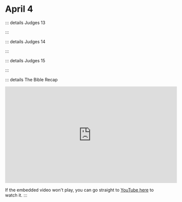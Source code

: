 # April 4

::: details Judges 13
<!--@include: @/bible/translations/bsb/07_jdg/013.md-->
:::

::: details Judges 14
<!--@include: @/bible/translations/bsb/07_jdg/014.md-->
:::

::: details Judges 15
<!--@include: @/bible/translations/bsb/07_jdg/015.md-->
:::

::: details The Bible Recap
<iframe width="560" height="315" src="https://www.youtube.com/embed/fg9UaW3Bkw0" title="YouTube video player" frameborder="0" allow="accelerometer; autoplay; clipboard-write; encrypted-media; gyroscope; picture-in-picture; web-share" referrerpolicy="strict-origin-when-cross-origin" allowfullscreen></iframe>

If the embedded video won't play, you can go straight to [YouTube here](https://youtu.be/fg9UaW3Bkw0) to watch it.
:::